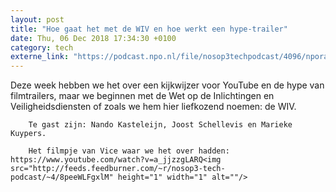 ```yaml
---
layout: post
title: "Hoe gaat het met de WIV en hoe werkt een hype-trailer"
date: Thu, 06 Dec 2018 17:34:30 +0100
category: tech
externe_link: "https://podcast.npo.nl/file/nosop3techpodcast/4096/nporadio1_nosop3techpodcast_20181206_hoe-gaat-het-met-de-wiv-en-hoe-werkt-een-hype-trailer.mp3"
---
```


Deze week hebben we het over een kijkwijzer voor YouTube en de hype van filmtrailers, maar we beginnen met de Wet op de Inlichtingen en Veiligheidsdiensten of zoals we hem hier liefkozend noemen: de WIV.

		Te gast zijn: Nando Kasteleijn, Joost Schellevis en Marieke Kuypers.

		Het filmpje van Vice waar we het over hadden: https://www.youtube.com/watch?v=a_jjzzgLARQ<img src="http://feeds.feedburner.com/~r/nosop3-tech-podcast/~4/8peeWLFgxlM" height="1" width="1" alt=""/>

